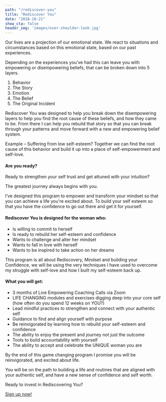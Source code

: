 ```yaml
---
path: "/rediscover-you"
title: "Rediscover You"
date: "2018-10-21"
show_cta: false
header_img: 'images/over-shoulder-look.jpg'
---
```


Our lives are a projection of our emotional state. We react to situations and circumstances based on this emotional state, based on our past experiences.

Depending on the experiences you’ve had this can leave you with empowering or disempowering beliefs, that can be broken down into 5 layers.

1. Behavior
2. The Story
3. Emotion
4. The Belief
5. The Original Incident

Rediscover You was designed to help you break down the disempowering layers to help you find the root cause of these beliefs, and how they came to be. From there I can help you rebuild that story so that you can break through your patterns and move forward with a new and empowering belief system.

Example – Suffering from low self-esteem? Together we can find the root cause of this behavior and build it up into a place of self-empowerment and self-love.

#### Are you ready?

Ready to strengthen your self trust and get attuned with your intuition?

The greatest journey always begins with you.

I’ve designed this program to empower and transform your mindset so that you can achieve a life you're excited about. To build your self esteem so that you have the confidence to go out there and get it for yourself.

#### Rediscover You is designed for the woman who:

- Is willing to commit to herself
- Is ready to rebuild her self-esteem and confidence
- Wants to challenge and alter her mindset
- Wants to fall in love with herself
- Wants to be inspired to take action on her dreams

This program is all about Rediscovery, Mindset and building your Confidence, we will be using the very techniques I have used to overcome my struggle with self-love and how I built my self-esteem back up.

#### What you will get:

- 3 months of Live Empowering Coaching Calls via Zoom
- LIFE CHANGING modules and exercises digging deep into your core self (how often do you spend 12 weeks on YOU?)
- Lead mindful practices to strengthen and connect with your authentic self
- Guidance to find and align yourself with purpose
- Be reinvigorated by learning how to rebuild your self-esteem and confidence
- The ability to enjoy the present and journey not just the outcome
- Tools to build accountability with yourself
- The ability to accept and celebrate the UNIQUE woman you are

By the end of this game changing program I promise you will be reinvigorated, and excited about life.

You will be on the path to building a life and routines that are aligned with your authentic self, and have a new sense of confidence and self worth.

Ready to invest in Rediscovering You?

<div class="cta__container">
  <a class="cta__button" href="https://goo.gl/forms/16ajtlyJfdUQNoom1">Sign up now!</a>
</div>
